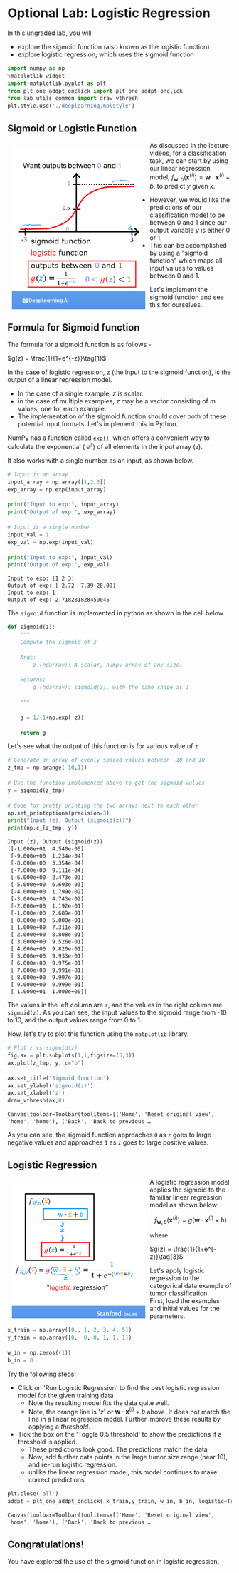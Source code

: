# Optional Lab: Logistic Regression

In this ungraded lab, you will 
- explore the sigmoid function (also known as the logistic function)
- explore logistic regression; which uses the sigmoid function


```python
import numpy as np
%matplotlib widget
import matplotlib.pyplot as plt
from plt_one_addpt_onclick import plt_one_addpt_onclick
from lab_utils_common import draw_vthresh
plt.style.use('./deeplearning.mplstyle')
```

## Sigmoid or Logistic Function
<img align="left" src="./images/C1_W3_LogisticRegression_left.png"     style=" width:300px; padding: 10px; " >As discussed in the lecture videos, for a classification task, we can start by using our linear regression model, $f_{\mathbf{w},b}(\mathbf{x}^{(i)}) = \mathbf{w} \cdot  \mathbf{x}^{(i)} + b$, to predict $y$ given $x$. 
- However, we would like the predictions of our classification model to be between 0 and 1 since our output variable $y$ is either 0 or 1. 
- This can be accomplished by using a "sigmoid function" which maps all input values to values between 0 and 1. 


Let's implement the sigmoid function and see this for ourselves.

## Formula for Sigmoid function

The formula for a sigmoid function is as follows -  

$g(z) = \frac{1}{1+e^{-z}}\tag{1}$

In the case of logistic regression, z (the input to the sigmoid function), is the output of a linear regression model. 
- In the case of a single example, $z$ is scalar.
- in the case of multiple examples, $z$ may be a vector consisting of $m$ values, one for each example. 
- The implementation of the sigmoid function should cover both of these potential input formats.
Let's implement this in Python.

NumPy has a function called [`exp()`](https://numpy.org/doc/stable/reference/generated/numpy.exp.html), which offers a convenient way to calculate the exponential ( $e^{z}$) of all elements in the input array (`z`).
 
It also works with a single number as an input, as shown below.


```python
# Input is an array. 
input_array = np.array([1,2,3])
exp_array = np.exp(input_array)

print("Input to exp:", input_array)
print("Output of exp:", exp_array)

# Input is a single number
input_val = 1  
exp_val = np.exp(input_val)

print("Input to exp:", input_val)
print("Output of exp:", exp_val)
```

    Input to exp: [1 2 3]
    Output of exp: [ 2.72  7.39 20.09]
    Input to exp: 1
    Output of exp: 2.718281828459045


The `sigmoid` function is implemented in python as shown in the cell below.


```python
def sigmoid(z):
    """
    Compute the sigmoid of z

    Args:
        z (ndarray): A scalar, numpy array of any size.

    Returns:
        g (ndarray): sigmoid(z), with the same shape as z
         
    """

    g = 1/(1+np.exp(-z))
   
    return g
```

Let's see what the output of this function is for various value of `z`


```python
# Generate an array of evenly spaced values between -10 and 10
z_tmp = np.arange(-10,11)

# Use the function implemented above to get the sigmoid values
y = sigmoid(z_tmp)

# Code for pretty printing the two arrays next to each other
np.set_printoptions(precision=3) 
print("Input (z), Output (sigmoid(z))")
print(np.c_[z_tmp, y])
```

    Input (z), Output (sigmoid(z))
    [[-1.000e+01  4.540e-05]
     [-9.000e+00  1.234e-04]
     [-8.000e+00  3.354e-04]
     [-7.000e+00  9.111e-04]
     [-6.000e+00  2.473e-03]
     [-5.000e+00  6.693e-03]
     [-4.000e+00  1.799e-02]
     [-3.000e+00  4.743e-02]
     [-2.000e+00  1.192e-01]
     [-1.000e+00  2.689e-01]
     [ 0.000e+00  5.000e-01]
     [ 1.000e+00  7.311e-01]
     [ 2.000e+00  8.808e-01]
     [ 3.000e+00  9.526e-01]
     [ 4.000e+00  9.820e-01]
     [ 5.000e+00  9.933e-01]
     [ 6.000e+00  9.975e-01]
     [ 7.000e+00  9.991e-01]
     [ 8.000e+00  9.997e-01]
     [ 9.000e+00  9.999e-01]
     [ 1.000e+01  1.000e+00]]


The values in the left column are `z`, and the values in the right column are `sigmoid(z)`. As you can see, the input values to the sigmoid range from -10 to 10, and the output values range from 0 to 1. 

Now, let's try to plot this function using the `matplotlib` library.


```python
# Plot z vs sigmoid(z)
fig,ax = plt.subplots(1,1,figsize=(5,3))
ax.plot(z_tmp, y, c="b")

ax.set_title("Sigmoid function")
ax.set_ylabel('sigmoid(z)')
ax.set_xlabel('z')
draw_vthresh(ax,0)
```


    Canvas(toolbar=Toolbar(toolitems=[('Home', 'Reset original view', 'home', 'home'), ('Back', 'Back to previous …


As you can see, the sigmoid function approaches  `0` as `z` goes to large negative values and approaches `1` as `z` goes to large positive values.


## Logistic Regression
<img align="left" src="./images/C1_W3_LogisticRegression_right.png"     style=" width:300px; padding: 10px; " > A logistic regression model applies the sigmoid to the familiar linear regression model as shown below:

$$ f_{\mathbf{w},b}(\mathbf{x}^{(i)}) = g(\mathbf{w} \cdot \mathbf{x}^{(i)} + b ) \tag{2} $$ 

  where

  $g(z) = \frac{1}{1+e^{-z}}\tag{3}$


  
Let's apply logistic regression to the categorical data example of tumor classification.  
First, load the examples and initial values for the parameters.
  



```python
x_train = np.array([0., 1, 2, 3, 4, 5])
y_train = np.array([0,  0, 0, 1, 1, 1])

w_in = np.zeros((1))
b_in = 0
```

Try the following steps:
- Click on 'Run Logistic Regression' to find the best logistic regression model for the given training data
    - Note the resulting model fits the data quite well.
    - Note, the orange line is '$z$' or $\mathbf{w} \cdot \mathbf{x}^{(i)} + b$  above. It does not match the line in a linear regression model.
Further improve these results by applying a *threshold*. 
- Tick the box on the 'Toggle 0.5 threshold' to show the predictions if a threshold is applied.
    - These predictions look good. The predictions match the data
    - Now, add further data points in the large tumor size range (near 10), and re-run logistic regression.
    - unlike the linear regression model, this model continues to make correct predictions


```python
plt.close('all') 
addpt = plt_one_addpt_onclick( x_train,y_train, w_in, b_in, logistic=True)
```


    Canvas(toolbar=Toolbar(toolitems=[('Home', 'Reset original view', 'home', 'home'), ('Back', 'Back to previous …


## Congratulations!
You have explored the use of the sigmoid function in logistic regression.


```python

```
